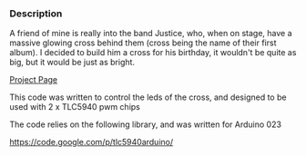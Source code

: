 ### Description

A friend of mine is really into the band Justice, who, when on stage, have a massive glowing cross behind them (cross being the name of their first album). I decided to build him a cross for his birthday, it wouldn't be quite as big, but it would be just as bright.

<div id="link">
	<a href="http://www.deluxecapacitor.com/projects/view/3">Project Page</a>
</div>

This code was written to control the leds of the cross, and designed to be used with 2 x TLC5940 pwm chips

The code relies on the following library, and was written for Arduino 023

https://code.google.com/p/tlc5940arduino/




